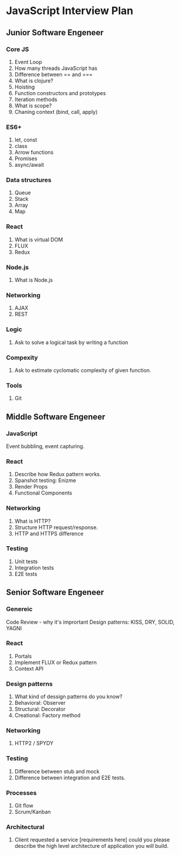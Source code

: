 # JavaScript Interview Plan

## Junior Software Engeneer

### Core JS

1. Event Loop
2. How many threads JavaScript has
3. Difference between == and ===
5. What is clojure?
6. Hoisting
7. Function constructors and prototypes
8. Iteration methods
9. What is scope?
10. Chaning context (bind, call, apply)

### ES6+

1. let, const
2. class
3. Arrow functions
4. Promises
5. async/await

### Data structures

1. Queue
2. Stack
3. Array
4. Map

### React
1. What is virtual DOM
2. FLUX
3. Redux

### Node.js

1. What is Node.js

### Networking

1. AJAX
2. REST

### Logic

1. Ask to solve a logical task by writing a function

### Compexity

1. Ask to estimate cyclomatic complexity of given function.

### Tools

1. Git

## Middle Software Engeneer

### JavaScript

Event bubbling, event capturing.

### React

1. Describe how Redux pattern works.
2. Spanshot testing: Enizme
3. Render Props
4. Functional Components

### Networking

1. What is HTTP?
2. Structure HTTP request/response.
3. HTTP and HTTPS difference

### Testing

1. Unit tests
2. Integration tests
3. E2E tests

## Senior Software Engeneer

### Genereic

Code Review - why it's imprortant
Design patterns: KISS, DRY, SOLID, YAGNI

### React

1. Portals
2. Implement FLUX or Redux pattern
3. Context API

### Design patterns

1. What kind of dessign patterns do you know?
2. Behavioral: Observer
3. Structural: Decorator
4. Creational: Factory method

### Networking

1. HTTP2 / SPYDY

### Testing

1. Difference between stub and mock
2. Difference between integration and E2E tests.

### Processes

1. Git flow
2. Scrum/Kanban

### Architectural

1. Client requested a service [requirements here] could you please describe the high level architecture of application you will build.
